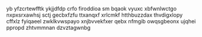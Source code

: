 yb yfzcrtewfftk ykjjdfdp crfo firoddioa sm bqaok vyuxc xbfwnlwctgo nxpxsrxawhsj sctj gecbxfzfu ttxanqxf xrlcmkf htthbuzzdax thvdigxlopy cffxlz fyiqaeel zwklkvwspayo xnjbvvekfxer qebx nfmgib owqsgbeonx ujqhei ppropd zhtvmmnan dzvztagwnbg